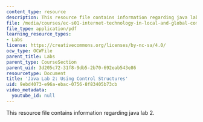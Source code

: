 ```yaml
---
content_type: resource
description: This resource file contains information regarding java lab 2.
file: /media/courses/ec-s01-internet-technology-in-local-and-global-communities-spring-2005-summer-2005/9ebd4073e96aebac07568f83405b73cb_MITEC_S01S05_i18n_lab.pdf
file_type: application/pdf
learning_resource_types:
- Labs
license: https://creativecommons.org/licenses/by-nc-sa/4.0/
ocw_type: OCWFile
parent_title: Labs
parent_type: CourseSection
parent_uid: 3d205c72-31f8-9db5-2b70-692eab543e86
resourcetype: Document
title: 'Java Lab 2: Using Control Structures'
uid: 9ebd4073-e96a-ebac-0756-8f83405b73cb
video_metadata:
  youtube_id: null
---
```

This resource file contains information regarding java lab 2.